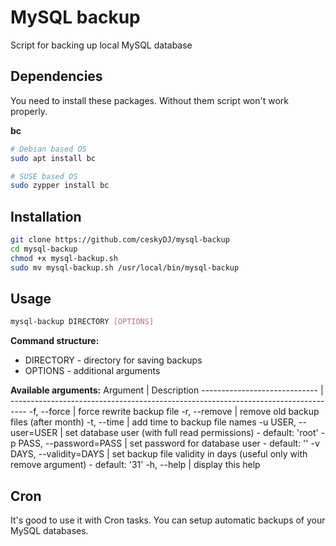# MySQL backup

Script for backing up local MySQL database

## Dependencies
You need to install these packages. Without them script won't work properly.

**bc**
```sh
# Debian based OS
sudo apt install bc

# SUSE based OS
sudo zypper install bc
```

## Installation
```sh
git clone https://github.com/ceskyDJ/mysql-backup
cd mysql-backup
chmod +x mysql-backup.sh
sudo mv mysql-backup.sh /usr/local/bin/mysql-backup
```

## Usage
```sh
mysql-backup DIRECTORY [OPTIONS]
```

**Command structure:**
* DIRECTORY - directory for saving backups
* OPTIONS - additional arguments

**Available arguments:**
Argument                      | Description
----------------------------- | ----------------------------------------------------------------------------------
-f, --force                   | force rewrite backup file
-r, --remove                  | remove old backup files (after month)
-t, --time                    | add time to backup file names
-u USER, --user=USER          | set database user (with full read permissions) - default: 'root'
-p PASS, --password=PASS      | set password for database user - default: ''
-v DAYS, --validity=DAYS      | set backup file validity in days (useful only with remove argument) - default: '31'
-h, --help                    | display this help

## Cron
It's good to use it with Cron tasks. You can setup automatic backups of your MySQL databases.
